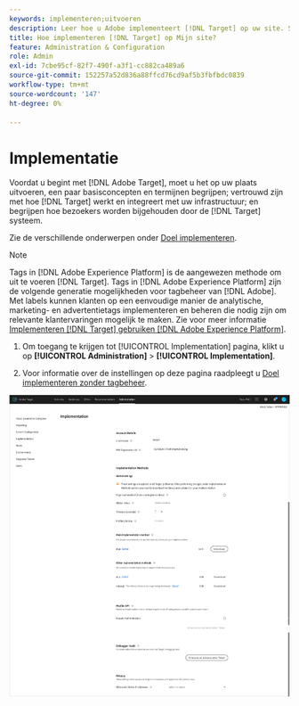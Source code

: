 ```yaml
---
keywords: implementeren;uitvoeren
description: Leer hoe u Adobe implementeert [!DNL Target] op uw site. Stel uw algemene instellingen, implementatiemethode (AEP Web SDK of at.js) en meer in.
title: Hoe implementeren [!DNL Target] op Mijn site?
feature: Administration & Configuration
role: Admin
exl-id: 7cbe95cf-82f7-490f-a3f1-cc882ca489a6
source-git-commit: 152257a52d836a88ffcd76cd9af5b3fbfbdc0839
workflow-type: tm+mt
source-wordcount: '147'
ht-degree: 0%

---
```


# Implementatie

Voordat u begint met [!DNL Adobe Target], moet u het op uw plaats uitvoeren, een paar basisconcepten en termijnen begrijpen; vertrouwd zijn met hoe [!DNL Target] werkt en integreert met uw infrastructuur; en begrijpen hoe bezoekers worden bijgehouden door de [!DNL Target] systeem.

Zie de verschillende onderwerpen onder [Doel implementeren](/help/main/c-implementing-target/implementing-target.md).

>[!NOTE]
>
>Tags in [!DNL Adobe Experience Platform] is de aangewezen methode om uit te voeren [!DNL Target]. Tags in [!DNL Adobe Experience Platform] zijn de volgende generatie mogelijkheden voor tagbeheer van [!DNL Adobe]. Met labels kunnen klanten op een eenvoudige manier de analytische, marketing- en advertentietags implementeren en beheren die nodig zijn om relevante klantervaringen mogelijk te maken. Zie voor meer informatie [Implementeren [!DNL Target] gebruiken [!DNL Adobe Experience Platform]](/help/main/c-implementing-target/c-implementing-target-for-client-side-web/how-to-deployatjs/cmp-implementing-target-using-adobe-launch.md).

1. Om toegang te krijgen tot [!UICONTROL Implementation] pagina, klikt u op **[!UICONTROL Administration]** > **[!UICONTROL Implementation]**.

1. Voor informatie over de instellingen op deze pagina raadpleegt u [Doel implementeren zonder tagbeheer](/help/main/c-implementing-target/c-implementing-target-for-client-side-web/how-to-deployatjs/implementing-target-without-a-tag-manager.md).

![Implementatiepagina](/help/main/administrating-target/assets/implementation.png)

